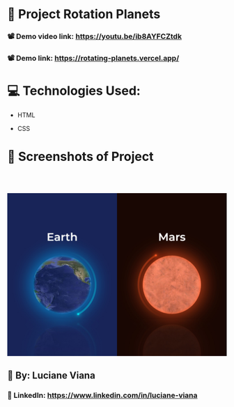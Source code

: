 #   :book: Project Rotation Planets 

###   📽️ Demo video link: https://youtu.be/ib8AYFCZtdk

###   📽️ Demo link: https://rotating-planets.vercel.app/

# :computer: Technologies Used:

 * HTML

 * CSS
# :camera_flash: Screenshots of Project
 <br> <br> 

![Imagem do projeto](https://github.com/Lucianevianagbi/animacao-planetas/blob/main/img/img.jpg)
   <br>
   
## :woman: By:  Luciane Viana

### :link: LinkedIn: https://www.linkedin.com/in/luciane-viana

